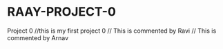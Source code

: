 # RAAY-PROJECT-0
Project 0
//this is my first project 0
// This is commented by Ravi
// This is commented by Arnav

